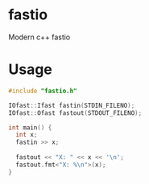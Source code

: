 # fastio
Modern c++ fastio

# Usage
```c++
#include "fastio.h"

IOfast::Ifast fastin(STDIN_FILENO);
IOfast::Ofast fastout(STDOUT_FILENO);

int main() {
  int x;
  fastin >> x;
  
  fastout << "X: " << x << '\n';
  fastout.fmt<"X: %\n">(x);
}
```
